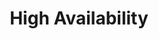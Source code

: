 ---
weight: 999
title: "High Availability"
description: "[HA-Proxy](./highavailability/ha-proxy) • [Heartbeat](./highavailability/heartbeat) • [KeepAlived](./highavailability/keepalived) • [RedHatClusterSuite](./highavailability/redhatclustersuite) • [Storage](./highavailability/storage) • [SunCluster](./highavailability/suncluster)"
icon: "heart_check"
toc: true
---